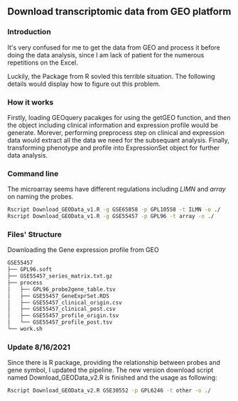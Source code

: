 ## Download transcriptomic data from GEO platform


### Introduction

It's very confused for me to get the data from GEO and process it before doing the data analysis, since I am lack of patient for the numerous repetitions on the Excel.

Luckily, the Package from R sovled this terrible situation. The following details would display how to figure out this problem.


### How it works

Firstly, loading GEOquery pacakges for using the getGEO function, and then the object including clinical information and expression profile would be generate. Morever, performing preprocess step on clinical and expression data would extract all the data we need for the subsequant analysis. Finally, transforming phenotype and profile into ExpressionSet object for further data analysis.


### Command line 

The microarray seems have different regulations including *LIMN* and *array* on naming the probes. 

```bash
Rscript Download_GEOData_v1.R -g GSE65858 -p GPL10558 -t ILMN -o ./
Rscript Download_GEOData_v1.R -g GSE55457 -p GPL96 -t array -o ./
```

### Files' Structure

Downloading the Gene expression profile from GEO

```bash
GSE55457
├── GPL96.soft
├── GSE55457_series_matrix.txt.gz
├── process
│   ├── GPL96_probe2gene_table.tsv
│   ├── GSE55457_GeneExprSet.RDS
│   ├── GSE55457_clinical_origin.csv
│   ├── GSE55457_clinical_post.csv
│   ├── GSE55457_profile_origin.tsv
│   └── GSE55457_profile_post.tsv
└── work.sh
```


### Update 8/16/2021

Since there is R package, providing the relationship between probes and gene symbol, I updated the pipeline. The new version download script named Download_GEOData_v2.R is finished and the usage as following:

```bash
Rscript Download_GEOData_v2.R GSE30552 -p GPL6246 -t other -o ./
```
